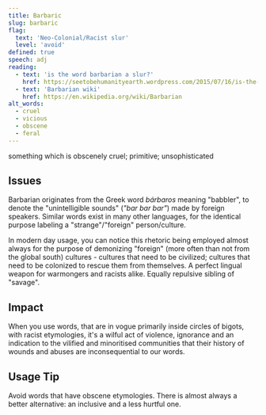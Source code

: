 ```yaml
---
title: Barbaric
slug: barbaric
flag:
  text: 'Neo-Colonial/Racist slur'
  level: 'avoid'
defined: true
speech: adj
reading:
  - text: 'is the word barbarian a slur?'
    href: https://seetobehumanityearth.wordpress.com/2015/07/16/is-the-term-barbarian-a-slur/
  - text: 'Barbarian wiki'
    href: https://en.wikipedia.org/wiki/Barbarian
alt_words:
  - cruel
  - vicious
  - obscene
  - feral
---
```


something which is obscenely cruel; primitive; unsophisticated

## Issues

Barbarian originates from the Greek word _bárbaros_ meaning "babbler", to denote the "unintelligible sounds" (_"bar bar bar"_) made by foreign speakers.
Similar words exist in many other languages, for the identical purpose labeling a "strange"/"foreign" person/culture.

In modern day usage, you can notice this rhetoric being employed almost always for the purpose of demonizing "foreign" (more often than not from the global south) cultures - cultures that need to be civilized;
cultures that need to be colonized to rescue them from themselves. A perfect lingual weapon for warmongers and racists alike. Equally repulsive sibling of "savage".

## Impact

When you use words, that are in vogue primarily inside circles of bigots, with racist etymologies, it's a wilful act of violence, ignorance and an indication to the vilified and minoritised communities that their history of wounds and abuses are inconsequential to our words.

## Usage Tip

Avoid words that have obscene etymologies. There is almost always a better alternative: an inclusive and a less hurtful one.
